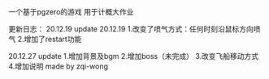 一个基于pgzero的游戏
用于计概大作业

更新日志：
20.12.19 update
20.12.19 1.改变了喷气方式：任何时刻沿鼠标方向喷气
         2.增加了restart功能
         
20.12.27 update
        1.增加背景及bgm
        2.增加boss（未完成）
        3.改变飞船移动方式
        4.增加说明
made by zqi-wong